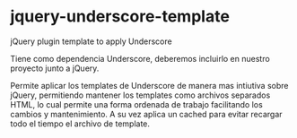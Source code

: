 # jquery-underscore-template
jQuery plugin template to apply Underscore

Tiene como dependencia Underscore, deberemos incluirlo en nuestro proyecto junto a jQuery.

Permite aplicar los templates de Underscore de manera mas intiutiva sobre jQuery, permitiendo mantener los templates como archivos separados HTML, lo cual permite una forma ordenada de trabajo facilitando los cambios y mantenimiento. A su vez aplica un cached para evitar recargar todo el tiempo el archivo de template.

